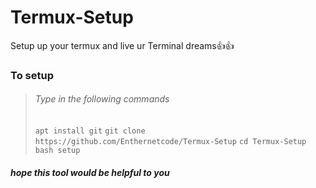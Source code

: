 # Termux-Setup
Setup up your termux and live ur Terminal dreams👍👍

### To setup
>###### Type in the following commands 
>`apt install git`
>``git clone https://github.com/Enthernetcode/Termux-Setup``
>`cd Termux-Setup`
>`bash setup`

##### hope this tool would be helpful to you
